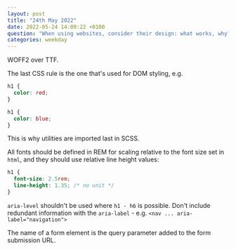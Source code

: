 ```yaml
---
layout: post
title: "24th May 2022"
date: 2022-05-24 14:09:22 +0100
question: "When using websites, consider their design: what works, why?"
categories: weekday
---
```


WOFF2 over TTF.

The last CSS rule is the one that's used for DOM styling, e.g.

```css
h1 {
  color: red;
}

h1 {
  color: blue;
}
```

This is why utilities are imported last in SCSS.

All fonts should be defined in REM for scaling relative to the font size set in `html`, and they should use relative line height values:

```css
h1 {
  font-size: 2.5rem;
  line-height: 1.35; /* no unit */
}
```

`aria-level` shouldn't be used where `h1 - h6` is possible.
Don't include redundant information with the `aria-label` - e.g. `<nav ... aria-label="navigation">`

The name of a form element is the query parameter added to the form submission URL.

